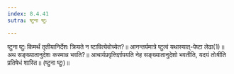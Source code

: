 ```yaml
---
index: 8.4.41
sutra: ष्टुना ष्टुः

---
```

 ष्टुना ष्टुः किमर्थं तृतीयानिर्देशः क्रियते न ष्टावित्येवोच्येत?॥ आनन्तर्यमात्रे ष्टुत्वं यथास्यात्-पेष्टा लेढा(1)॥ अथ सङ्ख्यातानुदेशः कस्मान्न भवति?॥ आचार्यप्रवृत्तिर्ज्ञापयति नेह सङ्ख्यातानुदेशो भवतीति, यदयं तोःषीति प्रतिषेधं शास्ति॥ (ष्टुना ष्टुः)॥ 